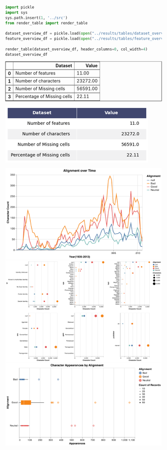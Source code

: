 ```python
import pickle
import sys
sys.path.insert(1, '../src')
from render_table import render_table

dataset_overview_df = pickle.load(open("../results/tables/dataset_overview.pkl", "rb"))
feature_overview_df = pickle.load(open("../results/tables/feature_overview.pkl", "rb"))

render_table(dataset_overview_df, header_columns=0, col_width=4)
dataset_overview_df
```




<div>
<style scoped>
    .dataframe tbody tr th:only-of-type {
        vertical-align: middle;
    }

    .dataframe tbody tr th {
        vertical-align: top;
    }

    .dataframe thead th {
        text-align: right;
    }
</style>
<table border="1" class="dataframe">
  <thead>
    <tr style="text-align: right;">
      <th></th>
      <th>Dataset</th>
      <th>Value</th>
    </tr>
  </thead>
  <tbody>
    <tr>
      <th>0</th>
      <td>Number of features</td>
      <td>11.00</td>
    </tr>
    <tr>
      <th>1</th>
      <td>Number of characters</td>
      <td>23272.00</td>
    </tr>
    <tr>
      <th>2</th>
      <td>Number of Missing cells</td>
      <td>56591.00</td>
    </tr>
    <tr>
      <th>3</th>
      <td>Percentage of Missing cells</td>
      <td>22.11</td>
    </tr>
  </tbody>
</table>
</div>




    
![png](summary_report_files/summary_report_0_1.png)
    


![Alignment Over Time](../results/figures/alignment_over_time.png)
![Alignment Vs Features](../results/figures/alignment_vs_features.png)
![Alignment By Alignment](../results/figures/appearances_by_alignment.png)


```python

```
